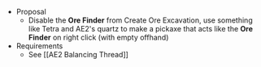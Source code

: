 - Proposal
	- Disable the **Ore Finder** from Create Ore Excavation, use something like Tetra and AE2's quartz to make a pickaxe that acts like the **Ore Finder** on right click (with empty offhand)
- Requirements
	- See [[AE2 Balancing Thread]]